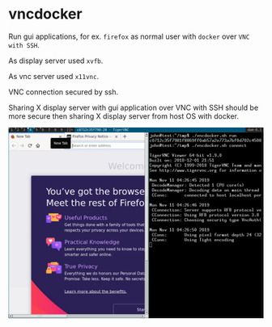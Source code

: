 # vncdocker

Run gui applications, for ex. `firefox` as normal user with `docker` over `VNC with SSH`.

As display server used `xvfb`.

As vnc server used `x11vnc`.

VNC connection secured by ssh.

Sharing X display server with gui application over VNC with SSH should be more secure then sharing X display server from host OS with docker.

![example](doc/img.png)

